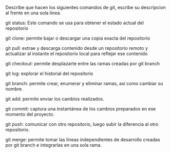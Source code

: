 Describe que hacen los siguientes comandos de git, escribe su descripcion al frente en una sola linea.

git status: Este comando se usa para obtener el estado actual del repositorio

git clone: permite bajar o descargar una copia exacta del repositorio

git pull: extrae y descarga contenido desde un repositorio remoto y actualizar al instante el repositorio local para reflejar ese contenido

git checkout: permite desplazarte entre las ramas creadas por git branch

git log:  explorar el historial del repositorio

git branch: permite crear, enumerar y eliminar ramas, así como cambiar su nombre.

git add: permite enviar los cambios realizados.

git commit: captura una instantánea de los cambios preparados en ese momento del proyecto.

git push: comunicar con otro repositorio, luego subir la diferencia al otro repositorio.

git merge: permite tomar las líneas independientes de desarrollo creadas por git branch e integrarlas en una sola rama. 
